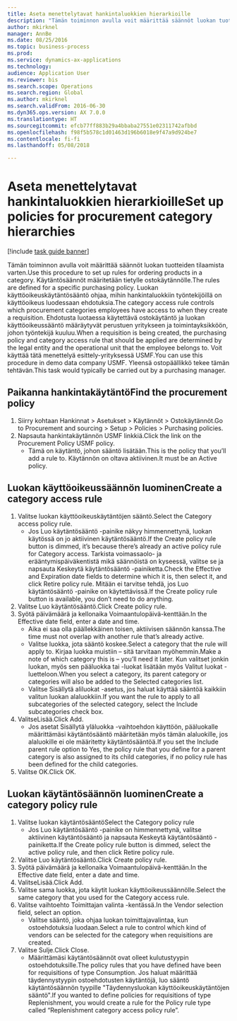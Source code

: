 ```yaml
--- 
title: Aseta menettelytavat hankintaluokkien hierarkioille
description: "Tämän toiminnon avulla voit määrittää säännöt luokan tuotteiden tilaamista varten."
author: mkirknel
manager: AnnBe
ms.date: 08/25/2016
ms.topic: business-process
ms.prod: 
ms.service: dynamics-ax-applications
ms.technology: 
audience: Application User
ms.reviewer: bis
ms.search.scope: Operations
ms.search.region: Global
ms.author: mkirknel
ms.search.validFrom: 2016-06-30
ms.dyn365.ops.version: AX 7.0.0
ms.translationtype: HT
ms.sourcegitcommit: efcb77ff883b29a4bbaba27551e02311742afbbd
ms.openlocfilehash: f98f5b578c1d01463d196b6018e9f47a9d924be7
ms.contentlocale: fi-fi
ms.lasthandoff: 05/08/2018

---
```

# <a name="set-up-policies-for-procurement-category-hierarchies"></a><span data-ttu-id="6af7f-103">Aseta menettelytavat hankintaluokkien hierarkioille</span><span class="sxs-lookup"><span data-stu-id="6af7f-103">Set up policies for procurement category hierarchies</span></span>

[!include [task guide banner](../../includes/task-guide-banner.md)]

<span data-ttu-id="6af7f-104">Tämän toiminnon avulla voit määrittää säännöt luokan tuotteiden tilaamista varten.</span><span class="sxs-lookup"><span data-stu-id="6af7f-104">Use this procedure to set up rules for ordering products in a category.</span></span> <span data-ttu-id="6af7f-105">Käytäntösäännöt määritetään tietylle ostokäytännölle.</span><span class="sxs-lookup"><span data-stu-id="6af7f-105">The rules are defined for a specific purchasing policy.</span></span> <span data-ttu-id="6af7f-106">Luokan käyttöoikeuskäytäntösääntö ohjaa, mihin hankintaluokkiin työntekijöillä on käyttöoikeus luodessaan ehdotuksia.</span><span class="sxs-lookup"><span data-stu-id="6af7f-106">The category access rule controls which procurement categories employees have access to when they create a requisition.</span></span> <span data-ttu-id="6af7f-107">Ehdotusta luotaessa käytettävä ostokäytäntö ja luokan käyttöoikeussääntö määräytyvät perustuen yritykseen ja toimintayksikköön, johon työntekijä kuuluu.</span><span class="sxs-lookup"><span data-stu-id="6af7f-107">When a requisition is being created, the purchasing policy and category access rule that should be applied are determined by the legal entity and the operational unit that the employee belongs to.</span></span> <span data-ttu-id="6af7f-108">Voit käyttää tätä menettelyä esittely-yrityksessä USMF.</span><span class="sxs-lookup"><span data-stu-id="6af7f-108">You can use this procedure in demo data company USMF.</span></span> <span data-ttu-id="6af7f-109">Yleensä ostopäällikkö tekee tämän tehtävän.</span><span class="sxs-lookup"><span data-stu-id="6af7f-109">This task would typically be carried out by a purchasing manager.</span></span>


## <a name="find-the-procurement-policy"></a><span data-ttu-id="6af7f-110">Paikanna hankintakäytäntö</span><span class="sxs-lookup"><span data-stu-id="6af7f-110">Find the procurement policy</span></span>
1. <span data-ttu-id="6af7f-111">Siirry kohtaan Hankinnat > Asetukset > Käytännöt > Ostokäytännöt.</span><span class="sxs-lookup"><span data-stu-id="6af7f-111">Go to Procurement and sourcing > Setup > Policies > Purchasing policies.</span></span>
2. <span data-ttu-id="6af7f-112">Napsauta hankintakäytännön USMF linkkiä.</span><span class="sxs-lookup"><span data-stu-id="6af7f-112">Click the link on the Procurement Policy USMF policy.</span></span>
    * <span data-ttu-id="6af7f-113">Tämä on käytäntö, johon sääntö lisätään.</span><span class="sxs-lookup"><span data-stu-id="6af7f-113">This is the policy that you’ll add a rule to.</span></span> <span data-ttu-id="6af7f-114">Käytännön on oltava aktiivinen.</span><span class="sxs-lookup"><span data-stu-id="6af7f-114">It must be an Active policy.</span></span>  

## <a name="create-a-category-access-rule"></a><span data-ttu-id="6af7f-115">Luokan käyttöoikeussäännön luominen</span><span class="sxs-lookup"><span data-stu-id="6af7f-115">Create a category access rule</span></span>
1. <span data-ttu-id="6af7f-116">Valitse luokan käyttöoikeuskäytäntöjen sääntö.</span><span class="sxs-lookup"><span data-stu-id="6af7f-116">Select the Category access policy rule.</span></span>
    * <span data-ttu-id="6af7f-117">Jos Luo käytäntösääntö -painike näkyy himmennettynä, luokan käytössä on jo aktiivinen käytäntösääntö.</span><span class="sxs-lookup"><span data-stu-id="6af7f-117">If the Create policy rule button is dimmed, it’s because there’s already an active policy rule for Category access.</span></span> <span data-ttu-id="6af7f-118">Tarkista voimassaolo- ja erääntymispäiväkentistä mikä säännöistä on kyseessä, valitse se ja napsauta Keskeytä käytäntösääntö -painiketta.</span><span class="sxs-lookup"><span data-stu-id="6af7f-118">Check the Effective and Expiration date fields to determine which it is, then select it, and click Retire policy rule.</span></span> <span data-ttu-id="6af7f-119">Mitään ei tarvitse tehdä, jos Luo käytäntösääntö -painike on käytettävissä.</span><span class="sxs-lookup"><span data-stu-id="6af7f-119">If the Create policy rule button is available, you don’t need to do anything.</span></span>  
2. <span data-ttu-id="6af7f-120">Valitse Luo käytäntösääntö.</span><span class="sxs-lookup"><span data-stu-id="6af7f-120">Click Create policy rule.</span></span>
3. <span data-ttu-id="6af7f-121">Syötä päivämäärä ja kellonaika Voimaantulopäivä-kenttään.</span><span class="sxs-lookup"><span data-stu-id="6af7f-121">In the Effective date field, enter a date and time.</span></span>
    * <span data-ttu-id="6af7f-122">Aika ei saa olla päällekkäinen toisen, aktiivisen säännön kanssa.</span><span class="sxs-lookup"><span data-stu-id="6af7f-122">The time must not overlap with another rule that’s already active.</span></span>  
    * <span data-ttu-id="6af7f-123">Valitse luokka, jota sääntö koskee.</span><span class="sxs-lookup"><span data-stu-id="6af7f-123">Select a category that the rule will apply to.</span></span> <span data-ttu-id="6af7f-124">Kirjaa luokka muistiin – sitä tarvitaan myöhemmin.</span><span class="sxs-lookup"><span data-stu-id="6af7f-124">Make a note of which category this is – you’ll need it later.</span></span> <span data-ttu-id="6af7f-125">Kun valitset jonkin luokan, myös sen pääluokka tai -luokat lisätään myös Valitut luokat -luetteloon.</span><span class="sxs-lookup"><span data-stu-id="6af7f-125">When you select a category, its parent category or categories will also be added to the Selected categories list.</span></span>  
    * <span data-ttu-id="6af7f-126">Valitse Sisällytä aliluokat -asetus, jos haluat käyttää sääntöä kaikkiin valitun luokan alaluokkiin.</span><span class="sxs-lookup"><span data-stu-id="6af7f-126">If you want the rule to apply to all subcategories of the selected category, select the Include subcategories check box.</span></span>  
4. <span data-ttu-id="6af7f-127">ValitseLisää.</span><span class="sxs-lookup"><span data-stu-id="6af7f-127">Click Add.</span></span>
    * <span data-ttu-id="6af7f-128">Jos asetat Sisällytä yläluokka -vaihtoehdon käyttöön, pääluokalle määrittämäsi käytäntösääntö määritetään myös tämän alaluokille, jos alaluokille ei ole määritetty käytäntösääntöä.</span><span class="sxs-lookup"><span data-stu-id="6af7f-128">If you set the Include parent rule option to Yes, the policy rule that you define for a parent category is also assigned to its child categories, if no policy rule has been defined for the child categories.</span></span>  
5. <span data-ttu-id="6af7f-129">Valitse OK.</span><span class="sxs-lookup"><span data-stu-id="6af7f-129">Click OK.</span></span>

## <a name="create-a-category-policy-rule"></a><span data-ttu-id="6af7f-130">Luokan käytäntösäännön luominen</span><span class="sxs-lookup"><span data-stu-id="6af7f-130">Create a category policy rule</span></span>
1. <span data-ttu-id="6af7f-131">Valitse luokan käytäntösääntö</span><span class="sxs-lookup"><span data-stu-id="6af7f-131">Select the Category policy rule</span></span>
    * <span data-ttu-id="6af7f-132">Jos Luo käytäntösääntö -painike on himmennettynä, valitse aktiivinen käytäntösääntö ja napsauta Keskeytä käytäntösääntö -painiketta.</span><span class="sxs-lookup"><span data-stu-id="6af7f-132">If the Create policy rule button is dimmed, select the active policy rule, and then click Retire policy rule.</span></span>  
2. <span data-ttu-id="6af7f-133">Valitse Luo käytäntösääntö.</span><span class="sxs-lookup"><span data-stu-id="6af7f-133">Click Create policy rule.</span></span>
3. <span data-ttu-id="6af7f-134">Syötä päivämäärä ja kellonaika Voimaantulopäivä-kenttään.</span><span class="sxs-lookup"><span data-stu-id="6af7f-134">In the Effective date field, enter a date and time.</span></span>
4. <span data-ttu-id="6af7f-135">ValitseLisää.</span><span class="sxs-lookup"><span data-stu-id="6af7f-135">Click Add.</span></span>
5. <span data-ttu-id="6af7f-136">Valitse sama luokka, jota käytit luokan käyttöoikeussäännölle.</span><span class="sxs-lookup"><span data-stu-id="6af7f-136">Select the same category that you used for the Category access rule.</span></span>
6. <span data-ttu-id="6af7f-137">Valitse vaihtoehto Toimittajan valinta -kentässä.</span><span class="sxs-lookup"><span data-stu-id="6af7f-137">In the Vendor selection field, select an option.</span></span>
    * <span data-ttu-id="6af7f-138">Valitse sääntö, joka ohjaa luokan toimittajavalintaa, kun ostoehdotuksia luodaan.</span><span class="sxs-lookup"><span data-stu-id="6af7f-138">Select a rule to control which kind of vendors can be selected for the category when requisitions are created.</span></span>  
7. <span data-ttu-id="6af7f-139">Valitse Sulje.</span><span class="sxs-lookup"><span data-stu-id="6af7f-139">Click Close.</span></span>
    * <span data-ttu-id="6af7f-140">Määrittämäsi käytäntösäännöt ovat olleet kulutustyypin ostoehdotuksille.</span><span class="sxs-lookup"><span data-stu-id="6af7f-140">The policy rules that you have defined have been for requisitions of type Consumption.</span></span> <span data-ttu-id="6af7f-141">Jos haluat määrittää täydennystyypin ostoehdotusten käytäntöjä, luo sääntö käytäntösäännön tyypille "Täydennysluokan käyttöoikeuskäytäntöjen sääntö".</span><span class="sxs-lookup"><span data-stu-id="6af7f-141">If you wanted to define policies for requisitions of type Replenishment, you would create a rule for the Policy rule type called “Replenishment category access policy rule”.</span></span>  


